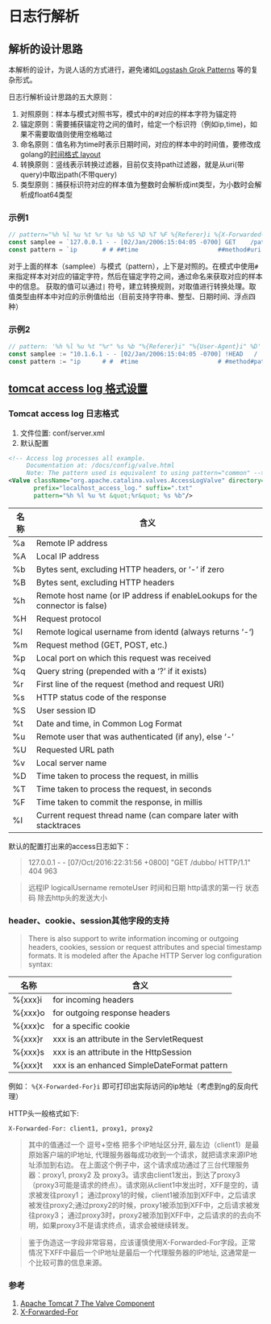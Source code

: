 # 日志行解析

## 解析的设计思路

本解析的设计，为说人话的方式进行，避免诸如[Logstash Grok Patterns](https://coralogix.com/blog/logstash-grok-tutorial-with-examples/) 等的复杂形式。

日志行解析设计思路的五大原则：

1. 对照原则：样本与模式对照书写，模式中的#对应的样本字符为锚定符
2. 锚定原则：需要捕获锚定符之间的值时，给定一个标识符（例如ip,time)，如果不需要取值则使用空格略过
3. 命名原则：值名称为time时表示日期时间，对应的样本中的时间值，要修改成golang的[时间格式 layout](https://golang.org/src/time/format.go)
4. 转换原则：竖线表示转换过滤器，目前仅支持path过滤器，就是从uri(带query)中取出path(不带query)
5. 类型原则：捕获标识符对应的样本值为整数时会解析成int类型，为小数时会解析成float64类型

### 示例1

```go
// pattern="%h %l %u %t %r %s %b %S %D %T %F %{Referer}i %{X-Forwarded-For}i %{User-Agent}i %{X-Real-IP}i"
const samplee = `127.0.0.1 - - [02/Jan/2006:15:04:05 -0700] GET    /path?indent=true HTTP/1.1 200  41824     - 8      0.008   6 - - Nginx/1.1`
const pattern = `ip       # # ##time                      ##method#uri|path         #        #code#bytesSent#-#millis#seconds#`
```

对于上面的样本（samplee）与模式（pattern），上下是对照的。在模式中使用`#`来指定样本对对应的锚定字符，然后在锚定字符之间，通过命名来获取对应的样本中的信息。 获取的值可以通过`|`
符号，建立转换规则，对取值进行转换处理。取值类型由样本中对应的示例值给出（目前支持字符串、整型、日期时间、浮点四种）

### 示例2

```go
// pattern: '%h %l %u %t "%r" %s %b "%{Referer}i" "%{User-Agent}i" %D'
const samplee := "10.1.6.1 - - [02/Jan/2006:15:04:05 -0700] !HEAD   /         HTTP/1.0! 200  94        !-! !-! 0     "
const pattern := "ip      # #  #time                      # #method#path|path#        ##code#bytesSent## # # ##millis"
```

## [tomcat access log 格式设置](https://qsli.github.io/2016/12/23/tomcat-access-log/)

### Tomcat access log 日志格式

1. 文件位置: conf/server.xml
2. 默认配置

```xml
<!-- Access log processes all example.
     Documentation at: /docs/config/valve.html
     Note: The pattern used is equivalent to using pattern="common" -->
<Valve className="org.apache.catalina.valves.AccessLogValve" directory="logs"
       prefix="localhost_access_log." suffix=".txt"
       pattern="%h %l %u %t &quot;%r&quot; %s %b"/>
```

名称|含义
---|---
%a|Remote IP address
%A|Local IP address
%b|Bytes sent, excluding HTTP headers, or ‘-‘ if zero
%B|Bytes sent, excluding HTTP headers
%h|Remote host name (or IP address if enableLookups for the connector is false)
%H|Request protocol
%l|Remote logical username from identd (always returns ‘-‘)
%m|Request method (GET, POST, etc.)
%p|Local port on which this request was received
%q|Query string (prepended with a ‘?’ if it exists)
%r|First line of the request (method and request URI)
%s|HTTP status code of the response
%S|User session ID
%t|Date and time, in Common Log Format
%u|Remote user that was authenticated (if any), else ‘-‘
%U|Requested URL path
%v|Local server name
%D|Time taken to process the request, in millis
%T|Time taken to process the request, in seconds
%F|Time taken to commit the response, in millis
%I|Current request thread name (can compare later with stacktraces

默认的配置打出来的access日志如下：

> 127.0.0.1 - - [07/Oct/2016:22:31:56 +0800] "GET /dubbo/ HTTP/1.1" 404 963

> 远程IP logicalUsername remoteUser 时间和日期 http请求的第一行 状态码 除去http头的发送大小

### header、cookie、session其他字段的支持

> There is also support to write information incoming or outgoing headers, cookies, session or request attributes and special timestamp formats. It is modeled after the Apache HTTP Server log configuration syntax:

名称|含义
---|---
%{xxx}i|for incoming headers
%{xxx}o|for outgoing response headers
%{xxx}c|for a specific cookie
%{xxx}r|xxx is an attribute in the ServletRequest
%{xxx}s|xxx is an attribute in the HttpSession
%{xxx}t|xxx is an enhanced SimpleDateFormat pattern

例如： `%{X-Forwarded-For}i` 即可打印出实际访问的ip地址（考虑到ng的反向代理）

HTTP头一般格式如下:

`X-Forwarded-For: client1, proxy1, proxy2`

> 其中的值通过一个 逗号+空格 把多个IP地址区分开, 最左边（client1）是最原始客户端的IP地址, 代理服务器每成功收到一个请求，就把请求来源IP地址添加到右边。 在上面这个例子中，这个请求成功通过了三台代理服务器：proxy1, proxy2 及 proxy3。请求由client1发出，到达了proxy3（proxy3可能是请求的终点）。请求刚从client1中发出时，XFF是空的，请求被发往proxy1； 通过proxy1的时候，client1被添加到XFF中，之后请求被发往proxy2;通过proxy2的时候，proxy1被添加到XFF中，之后请求被发往proxy3； 通过proxy3时，proxy2被添加到XFF中，之后请求的的去向不明，如果proxy3不是请求终点，请求会被继续转发。

> 鉴于伪造这一字段非常容易，应该谨慎使用X-Forwarded-For字段。正常情况下XFF中最后一个IP地址是最后一个代理服务器的IP地址, 这通常是一个比较可靠的信息来源。

### 参考

1. [Apache Tomcat 7 The Valve Component](http://tomcat.apache.org/tomcat-7.0-doc/config/valve.html)
1. [X-Forwarded-For](https://zh.wikipedia.org/wiki/X-Forwarded-For)

